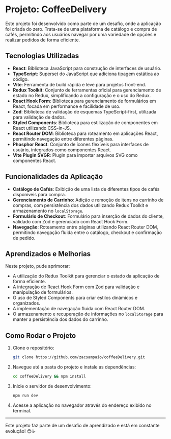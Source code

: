 # Projeto: CoffeeDelivery

Este projeto foi desenvolvido como parte de um desafio, onde a aplicação foi criada do zero. Trata-se de uma plataforma de catálogo e compra de cafés, permitindo aos usuários navegar por uma variedade de opções e realizar pedidos de forma eficiente. 

## Tecnologias Utilizadas

- **React**: Biblioteca JavaScript para construção de interfaces de usuário.
- **TypeScript**: Superset do JavaScript que adiciona tipagem estática ao código.
- **Vite**: Ferramenta de build rápida e leve para projetos front-end.
- **Redux Toolkit**: Conjunto de ferramentas oficial para gerenciamento de estado no Redux, simplificando a configuração e o uso do Redux.
- **React Hook Form**: Biblioteca para gerenciamento de formulários em React, focada em performance e facilidade de uso.
- **Zod**: Biblioteca de validação de esquemas TypeScript-first, utilizada para validação de dados.
- **Styled Components**: Biblioteca para estilização de componentes em React utilizando CSS-in-JS.
- **React Router DOM**: Biblioteca para roteamento em aplicações React, permitindo navegação entre diferentes páginas.
- **Phosphor React**: Conjunto de ícones flexíveis para interfaces de usuário, integrados como componentes React.
- **Vite Plugin SVGR**: Plugin para importar arquivos SVG como componentes React.

## Funcionalidades da Aplicação

- **Catálogo de Cafés**: Exibição de uma lista de diferentes tipos de cafés disponíveis para compra.
- **Gerenciamento de Carrinho**: Adição e remoção de itens no carrinho de compras, com persistência dos dados utilizando Redux Toolkit e armazenamento no `localStorage`.
- **Formulário de Checkout**: Formulário para inserção de dados do cliente, validado com Zod e gerenciado com React Hook Form.
- **Navegação**: Roteamento entre páginas utilizando React Router DOM, permitindo navegação fluida entre o catálogo, checkout e confirmação de pedido.

## Aprendizados e Melhorias

Neste projeto, pude aprimorar:

- A utilização do Redux Toolkit para gerenciar o estado da aplicação de forma eficiente.
- A integração de React Hook Form com Zod para validação e manipulação de formulários.
- O uso de Styled Components para criar estilos dinâmicos e organizados.
- A implementação de navegação fluida com React Router DOM.
- O armazenamento e recuperação de informações no `localStorage` para manter a persistência dos dados do carrinho.

## Como Rodar o Projeto

1. Clone o repositório:
   ```bash
   git clone https://github.com/zacsampaio/coffeeDelivery.git
   ```
2. Navegue até a pasta do projeto e instale as dependências:
   ```bash
   cd coffeeDelivery && npm install
   ```
3. Inicie o servidor de desenvolvimento:
   ```bash
   npm run dev
   ```
4. Acesse a aplicação no navegador através do endereço exibido no terminal.

---

Este projeto faz parte de um desafio de aprendizado e está em constante evolução! 😊☕
